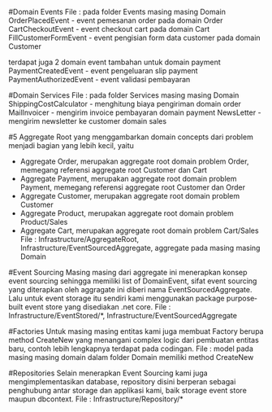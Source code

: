 
#Domain Events
File : pada folder Events masing masing Domain
OrderPlacedEvent - event pemesanan order pada domain Order
CartCheckoutEvent - event checkout cart pada domain Cart
FillCustomerFormEvent - event pengisian form data customer pada domain Customer

terdapat juga 2 domain event tambahan untuk domain payment
PaymentCreatedEvent - event pengeluaran slip payment
PaymentAuthorizedEvent - event validasi pembayaran

#Domain Services
File : pada folder Services masing masing Domain
ShippingCostCalculator - menghitung biaya pengiriman domain order
MailInvoicer - mengirim invoice pembayaran domain payment
NewsLetter - mengirim newsletter ke customer domain sales

#5 Aggregate Root yang menggambarkan domain concepts dari problem 
menjadi bagian yang lebih kecil, yaitu
- Aggregate Order, merupakan aggregate root domain problem Order, memegang referensi aggregate root Customer dan Cart
- Aggregate Payment, merupakan aggregate root domain problem Payment, memegang referensi aggregate root Customer dan Order
- Aggregate Customer, merupakan aggregate root domain problem Customer
- Aggregate Product, merupakan aggregate root domain problem Product/Sales
- Aggregate Cart, merupakan aggregate root domain problem Cart/Sales
File : Infrastructure/AggregateRoot, Infrastructure/EventSourcedAggregate, aggregate pada masing masing Domain

#Event Sourcing
Masing masing dari aggregate ini menerapkan konsep event sourcing sehingga memiliki list of DomainEvent, sifat event sourcing yang diterapkan oleh aggragate ini diberi nama EventSourcedAggregate. Lalu untuk event storage itu sendiri kami menggunakan package purpose‐built event store yang disediakan .net core. 
File : Infrastructure/EventStored/*, Infrastructure/EventSourcedAggregate

#Factories
Untuk masing masing entitas kami juga membuat Factory berupa method CreateNew yang menangani complex logic dari pembuatan entitas baru, contoh lebih lengkapnya terdapat pada codingan.
File : model pada masing masing domain dalam folder Domain memiliki method CreateNew

#Repositories
Selain menerapkan Event Sourcing kami juga mengimplementasikan database, repository disini berperan sebagai penghubung antar storage dan applikasi kami, baik storage event store maupun dbcontext.
File : Infrastructure/Repository/*

